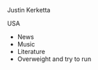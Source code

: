 
Justin Kerketta

USA<br> 

- News
- Music
- Literature
- Overweight and try to run

<!---
JustinKerketta/JustinKerketta is a ✨ special ✨ repository because its `README.md` (this file) appears on your GitHub profile.
You can click the Preview link to take a look at your changes.
--->
